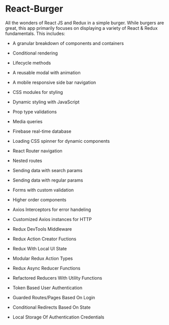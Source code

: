 # React-Burger
All the wonders of React JS and Redux in a simple burger.  While burgers are great, this app primarily focuses on displaying a variety of React & Redux fundamentals.  This includes:

* A granular breakdown of components and containers

* Conditional rendering

* Lifecycle methods

* A reusable modal with animation 

* A mobile responsive side bar navigation

* CSS modules for styling

* Dynamic styling with JavaScript

* Prop type validations

* Media queries

* Firebase real-time database

* Loading CSS spinner for dynamic components

* React Router navigation

* Nested routes

* Sending data with search params

* Sending data with regular params

* Forms with custom validation

* Higher order components 

* Axios Interceptors for error handeling

* Customized Axios instances for HTTP

* Redux DevTools Middleware

* Redux Action Creator Fuctions

* Redux With Local UI State

* Modular Redux Action Types

* Redux Async Reducer Functions

* Refactored Reducers With Utility Functions

* Token Based User Authentication

* Guarded Routes/Pages Based On Login

* Conditional Redirects Based On State

* Local Storage Of Authentication Credentials

